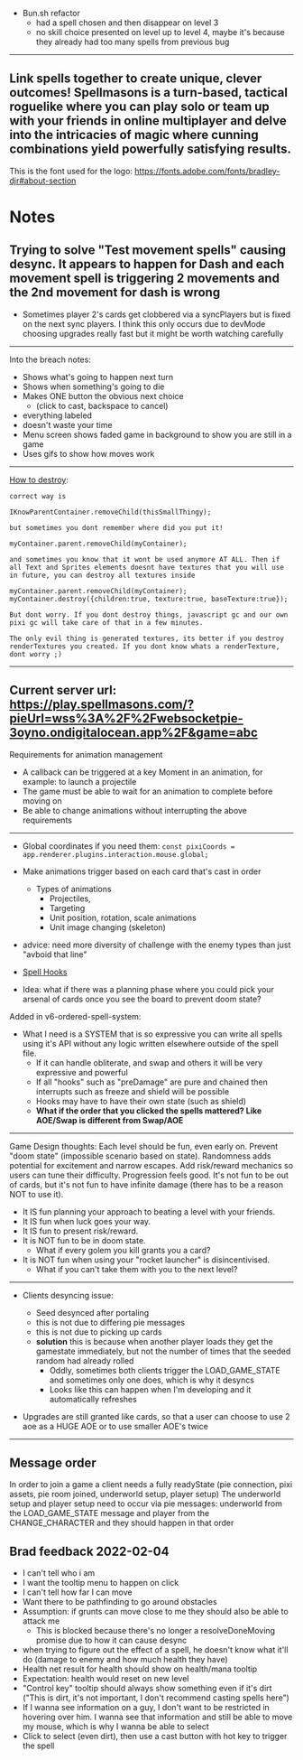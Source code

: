 - Bun.sh refactor
    - had a spell chosen and then disappear on level 3
    - no skill choice presented on level up to level 4, maybe it's because they already had too many spells from previous bug
---
Link spells together to create unique, clever outcomes!  Spellmasons is a turn-based, tactical roguelike where you can play solo or team up with your friends in online multiplayer and delve into the intricacies of magic where cunning combinations yield powerfully satisfying results.
---
This is the font used for the logo: https://fonts.adobe.com/fonts/bradley-djr#about-section
# Notes
Trying to solve "Test movement spells" causing desync.
It appears to happen for Dash and each movement spell is triggering 2 movements and the 2nd movement for dash is wrong
---
- Sometimes player 2's cards get clobbered via a syncPlayers but is fixed on the next sync players.  I think this only occurs due to devMode choosing upgrades really fast but it might be worth watching carefully
---
Into the breach notes:
  - Shows what's going to happen next turn
  - Shows when something's going to die
  - Makes ONE button the obvious next choice
    - (click to cast, backspace to cancel)
  - everything labeled
  - doesn't waste your time
  - Menu screen shows faded game in background to show you are still in a game
  - Uses gifs to show how moves work
---
[How to destroy](https://www.html5gamedevs.com/topic/30539-correct-way-to-remove-sprites-container/):
```
correct way is

IKnowParentContainer.removeChild(thisSmallThingy);

but sometimes you dont remember where did you put it!

myContainer.parent.removeChild(myContainer);

and sometimes you know that it wont be used anymore AT ALL. Then if all Text and Sprites elements doesnt have textures that you will use in future, you can destroy all textures inside

myContainer.parent.removeChild(myContainer);
myContainer.destroy({children:true, texture:true, baseTexture:true});

But dont worry. If you dont destroy things, javascript gc and our own pixi gc will take care of that in a few minutes.

The only evil thing is generated textures, its better if you destroy renderTextures you created. If you dont know whats a renderTexture, dont worry ;)
```
---
Current server url: https://play.spellmasons.com/?pieUrl=wss%3A%2F%2Fwebsocketpie-3oyno.ondigitalocean.app%2F&game=abc
---
Requirements for animation management
- A callback can be triggered at a key Moment in an animation, for example: to launch a projectile
- The game must be able to wait for an animation to complete before moving on
- Be able to change animations without interrupting the above requirements
---

- Global coordinates if you need them: `const pixiCoords = app.renderer.plugins.interaction.mouse.global;`

- Make animations trigger based on each card that's cast in order

  - Types of animations
    - Projectiles,
    - Targeting
    - Unit position, rotation, scale animations
    - Unit image changing (skeleton)

- advice: need more diversity of challenge with the enemy types than just "avboid that line"
- [Spell Hooks](https://docs.google.com/spreadsheets/d/1PntBWT4twXoKRKBZBOg7zZtWNzoqtfu6SD-EMQYedt4/edit#gid=0)
- Idea: what if there was a planning phase where you could pick your arsenal of cards once you see the board to prevent doom state?

Added in v6-ordered-spell-system:

- What I need is a SYSTEM that is so expressive you can write all spells using it's API without any logic written elsewhere outside of the spell file.
  - If it can handle obliterate, and swap and others it will be very expressive and powerful
  - If all "hooks" such as "preDamage" are pure and chained then interrupts such as freeze and shield will be possible
  - Hooks may have to have their own state (such as shield)
  - **What if the order that you clicked the spells mattered? Like AOE/Swap is different from Swap/AOE**

---

Game Design thoughts:
Each level should be fun, even early on. Prevent "doom state" (impossible scenario based on state). Randomness adds potential for excitement and narrow escapes. Add risk/reward mechanics so users can tune their difficulty.
Progression feels good.
It's not fun to be out of cards, but it's not fun to have infinite damage (there has to be a reason NOT to use it).

- It IS fun planning your approach to beating a level with your friends.
- It IS fun when luck goes your way.
- It IS fun to present risk/reward.
- It is NOT fun to be in doom state.
  - What if every golem you kill grants you a card?
- It is NOT fun when using your "rocket launcher" is disincentivised.
  - What if you can't take them with you to the next level?

---

- Clients desyncing issue:

  - Seed desynced after portaling
  - this is not due to differing pie messages
  - this is not due to picking up cards
  - **solution** this is because when another player loads they get the gamestate immediately, but not the number of times that the seeded random had already rolled
    - Oddly, sometimes both clients trigger the LOAD_GAME_STATE and sometimes only one does, which is why it desyncs
    - Looks like this can happen when I'm developing and it automatically refreshes

- Upgrades are still granted like cards, so that a user can choose to use 2 aoe as a HUGE AOE or to use smaller AOE's twice

---
## Message order
In order to join a game a client needs a fully readyState (pie connection, pixi assets, pie room joined, underworld setup, player setup)
The underworld setup and player setup need to occur via pie messages: underworld from the LOAD_GAME_STATE message and player from the CHANGE_CHARACTER and they should happen in that order

## Brad feedback 2022-02-04
- I can't tell who i am
- I want the tooltip menu to happen on click
- I can't tell how far I can move
- Want there to be pathfinding to go around obstacles
- Assumption: if grunts can move close to me they should also be able to attack me
  - This is blocked because there's no longer a resolveDoneMoving promise due to how it can cause desync
- when trying to figure out the effect of a spell, he doesn't know what it'll do (damage to enemy and how much health they have)
- Health net result for health should show on health/mana tooltip
- Expectation: health would reset on new level
- "Control key" tooltip should always show something even if it's dirt ("This is dirt, it's not important, I don't recommend casting spells here")
- If I wanna see information on a guy, I don't want to be restricted in hovering over him.  I wanna see that information and still be able to move my mouse, which is why I wanna be able to select
- Click to select (even dirt), then use a cast button with hot key to trigger the spell